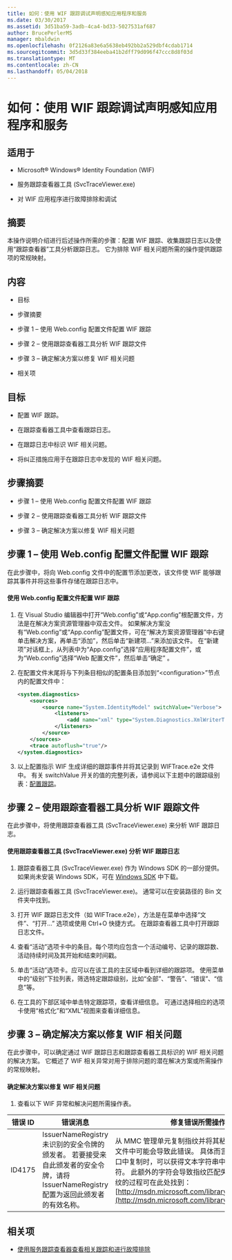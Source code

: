 ```yaml
---
title: 如何：使用 WIF 跟踪调试声明感知应用程序和服务
ms.date: 03/30/2017
ms.assetid: 3d51ba59-3adb-4ca4-bd33-5027531af687
author: BrucePerlerMS
manager: mbaldwin
ms.openlocfilehash: 0f2126a83e6a5638eb492bb2a529dbf4cdab1714
ms.sourcegitcommit: 3d5d33f384eeba41b2dff79d096f47ccc8d8f03d
ms.translationtype: MT
ms.contentlocale: zh-CN
ms.lasthandoff: 05/04/2018
---
```

# <a name="how-to-debug-claims-aware-applications-and-services-using-wif-tracing"></a>如何：使用 WIF 跟踪调试声明感知应用程序和服务
## <a name="applies-to"></a>适用于  
  
-   Microsoft® Windows® Identity Foundation (WIF)  
  
-   服务跟踪查看器工具 (SvcTraceViewer.exe)  
  
-   对 WIF 应用程序进行故障排除和调试  
  
## <a name="summary"></a>摘要  
 本操作说明介绍进行后述操作所需的步骤：配置 WIF 跟踪、收集跟踪日志以及使用“跟踪查看器”工具分析跟踪日志。 它为排除 WIF 相关问题所需的操作提供跟踪项的常规映射。  
  
## <a name="contents"></a>内容  
  
-   目标  
  
-   步骤摘要  
  
-   步骤 1 – 使用 Web.config 配置文件配置 WIF 跟踪  
  
-   步骤 2 – 使用跟踪查看器工具分析 WIF 跟踪文件  
  
-   步骤 3 – 确定解决方案以修复 WIF 相关问题  
  
-   相关项  
  
## <a name="objectives"></a>目标  
  
-   配置 WIF 跟踪。  
  
-   在跟踪查看器工具中查看跟踪日志。  
  
-   在跟踪日志中标识 WIF 相关问题。  
  
-   将纠正措施应用于在跟踪日志中发现的 WIF 相关问题。  
  
## <a name="summary-of-steps"></a>步骤摘要  
  
-   步骤 1 – 使用 Web.config 配置文件配置 WIF 跟踪  
  
-   步骤 2 – 使用跟踪查看器工具分析 WIF 跟踪文件  
  
-   步骤 3 – 确定解决方案以修复 WIF 相关问题  
  
## <a name="step-1--configure-wif-tracing-using-webconfig-configuration-file"></a>步骤 1 – 使用 Web.config 配置文件配置 WIF 跟踪  
 在此步骤中，将向 Web.config 文件中的配置节添加更改，该文件使 WIF 能够跟踪其事件并将这些事件存储在跟踪日志中。  
  
#### <a name="to-configure-wif-tracing-using-webconfig-configuration-file"></a>使用 Web.config 配置文件配置 WIF 跟踪  
  
1.  在 Visual Studio 编辑器中打开“Web.config”或“App.config”根配置文件，方法是在解决方案资源管理器中双击文件。 如果解决方案没有“Web.config”或“App.config”配置文件，可在“解决方案资源管理器”中右键单击解决方案，再单击“添加”，然后单击“新建项...”来添加该文件。 在“新建项”对话框上，从列表中为“App.config”选择“应用程序配置文件”，或为“Web.config”选择“Web 配置文件”，然后单击“确定” 。  
  
2.  在配置文件末尾将与下列条目相似的配置条目添加到“\<configuration>”节点内的配置文件中：  
  
    ```xml  
    <system.diagnostics>  
        <sources>  
            <source name="System.IdentityModel" switchValue="Verbose">  
                <listeners>  
                    <add name="xml" type="System.Diagnostics.XmlWriterTraceListener" initializeData="WIFTrace.e2e"/>  
                </listeners>  
            </source>  
        </sources>  
        <trace autoflush="true"/>  
    </system.diagnostics>  
    ```  
  
3.  以上配置指示 WIF 生成详细的跟踪事件并将其记录到 WIFTrace.e2e 文件中。 有关 switchValue 开关的值的完整列表，请参阅以下主题中的跟踪级别表：[配置跟踪](http://msdn.microsoft.com/library/ms733025.aspx)。  
  
## <a name="step-2--analyze-wif-trace-files-using-trace-viewer-tool"></a>步骤 2 – 使用跟踪查看器工具分析 WIF 跟踪文件  
 在此步骤中，将使用跟踪查看器工具 (SvcTraceViewer.exe) 来分析 WIF 跟踪日志。  
  
#### <a name="to-analyze-wif-trace-logs-using-trace-viewer-tool-svctraceviewerexe"></a>使用跟踪查看器工具 (SvcTraceViewer.exe) 分析 WIF 跟踪日志  
  
1.  跟踪查看器工具 (SvcTraceViewer.exe) 作为 Windows SDK 的一部分提供。 如果尚未安装 Windows SDK，可在 [Windows SDK](http://www.microsoft.com/download/en/details.aspx?id=8279) 中下载。  
  
2.  运行跟踪查看器工具 (SvcTraceViewer.exe)。 通常可以在安装路径的 Bin 文件夹中找到。  
  
3.  打开 WIF 跟踪日志文件（如 WIFTrace.e2e），方法是在菜单中选择“文件”、“打开…” 选项或使用 Ctrl+O 快捷方式。 在跟踪查看器工具中打开跟踪日志文件。  
  
4.  查看“活动”选项卡中的条目。每个项均应包含一个活动编号、记录的跟踪数、活动持续时间及其开始和结束时间戳。  
  
5.  单击“活动”选项卡。应可以在该工具的主区域中看到详细的跟踪项。 使用菜单中的“级别”下拉列表，筛选特定跟踪级别，比如“全部”、“警告”、“错误”、“信息”等。  
  
6.  在工具的下部区域中单击特定跟踪项，查看详细信息。 可通过选择相应的选项卡使用“格式化”和“XML”视图来查看详细信息。  
  
## <a name="step-3--identify-solutions-to-fix-wif-related-issues"></a>步骤 3 – 确定解决方案以修复 WIF 相关问题  
 在此步骤中，可以确定通过 WIF 跟踪日志和跟踪查看器工具标识的 WIF 相关问题的解决方案。 它概述了 WIF 相关异常对用于排除问题的潜在解决方案或所需操作的常规映射。  
  
#### <a name="to-identify-solutions-to-fix-wif-related-issues"></a>确定解决方案以修复 WIF 相关问题  
  
1.  查看以下 WIF 异常和解决问题所需操作表。  
  
|**错误 ID**|**错误消息**|**修复错误所需操作**|  
|-|-|-|  
|ID4175|IssuerNameRegistry 未识别的安全令牌的颁发者。  若要接受来自此颁发者的安全令牌，请将 IssuerNameRegistry 配置为返回此颁发者的有效名称。|从 MMC 管理单元复制指纹并将其粘贴到 Web.config 文件中可能会导致此错误。 具体而言，从证书属性窗口中复制时，可以获得文本字符串中额外的非打印字符。 此额外的字符会导致指纹匹配失败。正确复制指纹的过程可在此处找到： [http://msdn.microsoft.com/library/ff359102.aspx](http://msdn.microsoft.com/library/ff359102.aspx)|  
  
## <a name="related-items"></a>相关项  
  
-   [使用服务跟踪查看器查看相关跟踪和进行故障排除](http://msdn.microsoft.com/library/aa751795.aspx)
